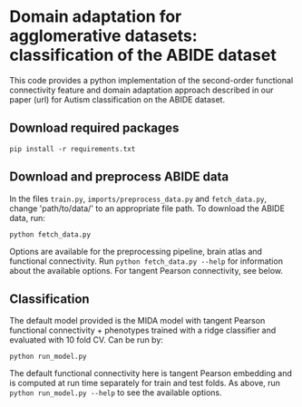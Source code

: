 # Domain adaptation for agglomerative datasets: classification of the ABIDE dataset

This code provides a python implementation of the second-order functional connectivity feature and domain adaptation approach described in our paper (url) for Autism classification on the ABIDE dataset.

## Download required packages
```
pip install -r requirements.txt
```
## Download and preprocess ABIDE data
In the files ``train.py``, ``imports/preprocess_data.py`` and ``fetch_data.py``, change 'path/to/data/' to an appropriate file path.
To download the ABIDE data, run:
```
python fetch_data.py
```
Options are available for the preprocessing pipeline, brain atlas and functional connectivity. Run `python fetch_data.py --help` for information about the available options. For tangent Pearson connectivity, see below.

## Classification
The default model provided is the MIDA model with tangent Pearson functional connectivity + phenotypes trained with a ridge classifier and evaluated with 10 fold CV. Can be run by:
```
python run_model.py
```
The default functional connectivity here is tangent Pearson embedding and is computed at run time separately for train and test folds. As above, run `python run_model.py --help` to see the available options.
